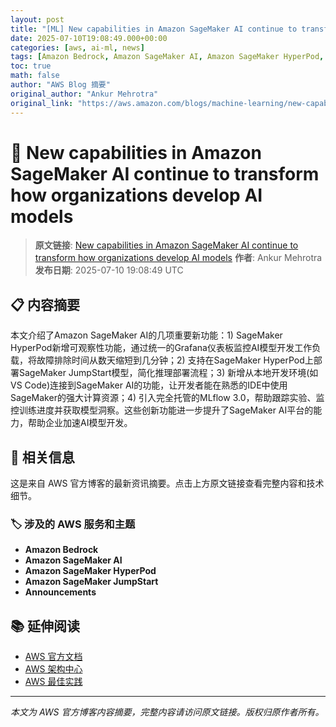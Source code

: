 ```yaml
---
layout: post
title: "[ML] New capabilities in Amazon SageMaker AI continue to transform how organizations develop AI models"
date: 2025-07-10T19:08:49.000+00:00
categories: [aws, ai-ml, news]
tags: [Amazon Bedrock, Amazon SageMaker AI, Amazon SageMaker HyperPod, Amazon SageMaker JumpStart, Announcements]
toc: true
math: false
author: "AWS Blog 摘要"
original_author: "Ankur Mehrotra"
original_link: "https://aws.amazon.com/blogs/machine-learning/new-capabilities-in-amazon-sagemaker-ai-continue-to-transform-how-organizations-develop-ai-models/"
---
```


# 🤖 New capabilities in Amazon SageMaker AI continue to transform how organizations develop AI models

> **原文链接**: [New capabilities in Amazon SageMaker AI continue to transform how organizations develop AI models](https://aws.amazon.com/blogs/machine-learning/new-capabilities-in-amazon-sagemaker-ai-continue-to-transform-how-organizations-develop-ai-models/)
> **作者**: Ankur Mehrotra
> **发布日期**: 2025-07-10 19:08:49 UTC

## 📋 内容摘要

本文介绍了Amazon SageMaker AI的几项重要新功能：1) SageMaker HyperPod新增可观察性功能，通过统一的Grafana仪表板监控AI模型开发工作负载，将故障排除时间从数天缩短到几分钟；2) 支持在SageMaker HyperPod上部署SageMaker JumpStart模型，简化推理部署流程；3) 新增从本地开发环境(如VS Code)连接到SageMaker AI的功能，让开发者能在熟悉的IDE中使用SageMaker的强大计算资源；4) 引入完全托管的MLflow 3.0，帮助跟踪实验、监控训练进度并获取模型洞察。这些创新功能进一步提升了SageMaker AI平台的能力，帮助企业加速AI模型开发。

## 🔗 相关信息

这是来自 AWS 官方博客的最新资讯摘要。点击上方原文链接查看完整内容和技术细节。

### 🏷️ 涉及的 AWS 服务和主题

- **Amazon Bedrock**
- **Amazon SageMaker AI**
- **Amazon SageMaker HyperPod**
- **Amazon SageMaker JumpStart**
- **Announcements**

## 📚 延伸阅读

- [AWS 官方文档](https://docs.aws.amazon.com/)
- [AWS 架构中心](https://aws.amazon.com/architecture/)
- [AWS 最佳实践](https://aws.amazon.com/architecture/well-architected/)

---

*本文为 AWS 官方博客内容摘要，完整内容请访问原文链接。版权归原作者所有。*